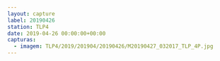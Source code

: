 ```yaml
---
layout: capture
label: 20190426
station: TLP4
date: 2019-04-26 00:00:00+00:00
capturas:
  - imagem: TLP4/2019/201904/20190426/M20190427_032017_TLP_4P.jpg
---
```

